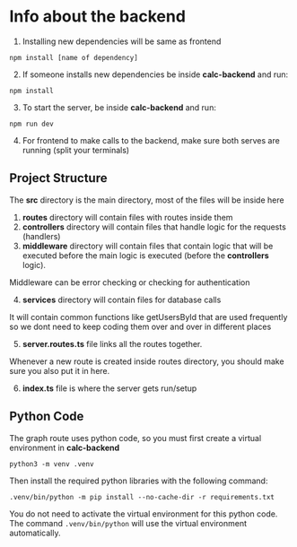 # Info about the backend

1. Installing new dependencies will be same as frontend
```
npm install [name of dependency]
```

2. If someone installs new dependencies be inside **calc-backend** and run:
```
npm install
```

3. To start the server, be inside **calc-backend** and run:
```
npm run dev
```

4. For frontend to make calls to the backend, make sure both serves are running (split your terminals)

## Project Structure

The **src** directory is the main directory, most of the files will be inside here
<br/>

1. **routes** directory will contain files with routes inside them
2. **controllers** directory will contain files that handle logic for the requests (handlers)
3. **middleware** directory will contain files that contain logic that will be executed before the main logic is executed (before the **controllers** logic).

Middleware can be error checking or checking for authentication

4. **services** directory will contain files for database calls

It will contain common functions like getUsersById that are used frequently so we dont need to keep coding them over and over in different places

5. **server.routes.ts** file links all the routes together.

Whenever a new route is created inside routes directory, you should make sure you also put it in here.

6. **index.ts** file is where the server gets run/setup

## Python Code
The graph route uses python code, so you must first create a virtual environment in **calc-backend**

``
python3 -m venv .venv
``

Then install the required python libraries with the following command:

``
.venv/bin/python -m pip install --no-cache-dir -r requirements.txt
``

You do not need to activate the virtual environment for this python code. The command `.venv/bin/python` will use the virtual environment automatically.

